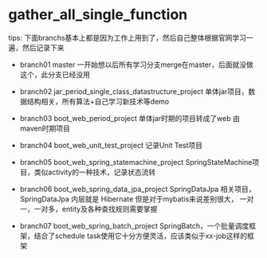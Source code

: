 # gather_all_single_function

tips: 下面branchs基本上都是因为工作上用到了，然后自己整体根据官网学习一遍，然后记录下来

- branch01 master
一开始想以后所有学习分支merge在master，后面就没做这个，此分支已经没用

- branch02 jar_period_single_class_datastructure_project 
单体jar项目，数据结构相关，所有算法+自己学习新技术等demo

- branch03 boot_web_period_project 
单体jar时期的项目转成了web 由maven时期项目

- branch04 boot_web_unit_test_project 
记录Unit Test项目

- branch05 boot_web_spring_statemachine_project 
SpringStateMachine项目，类似activity的一种技术，记录状态流转

- branch06 boot_web_spring_data_jpa_project 
SpringDataJpa 相关项目，SpringDataJpa 内层就是 Hibernate 但是对于mybatis来说差别很大， 一对一，一对多，entity及各种查找规则需要掌握

- branch07 boot_web_spring_batch_project 
SpringBatch，一个批量调度框架，结合了schedule task使用它十分方便灵活，应该类似于xx-job这样的框架

